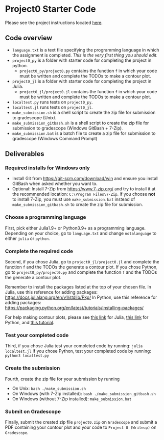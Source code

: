 # Project0 Starter Code

Please see the project instructions located [here](https://drive.google.com/file/d/1zA0iu8tzm9jsVihoAsDeI9nLY14591mN/view?usp=sharing). 

## Code overview
- `language.txt` is a text file specifying the programming language in which the assignment is completed. *This is the very first thing you should edit.*
- `project0_py` is a folder with starter code for completing the project in python.
  - `project0_py/project0.py` contains the function `f` in which your code must be written and complete the TODOs to make a contour plot.
- `project0_jl` is a folder with starter code for completing the project in Julia.
  - `project0_jl/project0.jl` contains the function `f` in which your code must be written and complete the TODOs to make a contour plot.
- `localtest.py` runs tests on `project0_py`.
- `localtest.jl` runs tests on `project0_jl`.
- `make_submission.sh` is a shell script to create the zip file for submission to gradescope (Unix).
- `make_submission_gitbash.sh` is a shell script to create the zip file for submission to gradescope (Windows GitBash + 7-Zip).
- `make_submission.bat` is a batch file to create a zip file for submission to gradescope (Windows Command Prompt)

## Deliverables

### Required installs for Windows only
- Install Git from <https://git-scm.com/download/win> and ensure you install GitBash when asked whether you want to.
- Optional: Install 7-Zip from <https://www.7-zip.org/> and try to install it at the recommended location: `C:\Program Files\7-Zip`. If you choose **not** to install 7-Zip, you must use `make_submission.bat` instead of `make_submission_gitbash.sh` to create the zip file for submission.


### Choose a programming language
First, pick either Julia1.9+ or Python3.9+ as a programming language. Depending on your choice, go to `language.txt` and change `notalanguage` to either `julia` or `python`.

### Complete the required code
Second, if you chose Julia, go to `project0_jl/project0.jl` and complete the function `f` and the TODOs the generate a contour plot. If you chose Python, go to `project0_py/project0.py` and complete the function `f` and the TODOs the generate a contour plot. 

Remember to install the packages listed at the top of your chosen file. 
In Julia, use this reference for adding packages: <https://docs.julialang.org/en/v1/stdlib/Pkg/>
In Python, use this reference for adding packages: <https://packaging.python.org/en/latest/tutorials/installing-packages/>

For help making contour plots, please see [this link](https://docs.juliaplots.org/latest/series_types/contour/) for Julia, [this link](https://matplotlib.org/stable/api/_as_gen/matplotlib.pyplot.contour.html) for Python, and [this tutorial](https://www.youtube.com/watch?v=Tg9a6nSoSB8). 

### Test your completed code
Third, if you chose Julia test your completed code by running:
`julia localtest.jl` 
If you chose Python, test your completed code by running:
`python3 localtest.py`

### Create the submission
Fourth, create the zip file for your submission by running
- On Unix: `bash ./make_submission.sh`
- On Windows (with 7-Zip installed): `bash ./make_submission_gitbash.sh`
- On Windows (without 7-Zip installed): `make_submission.bat`

### Submit on Gradescope
Finally, submit the created zip file `project0.zip` on `Gradescope` and submit a PDF containing your contour plot and your code to `Project 0 (Writeup)` on `Gradescope`.
